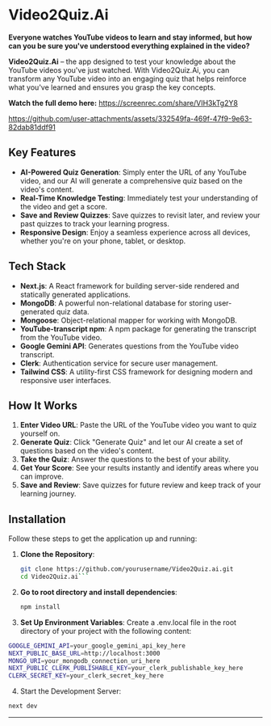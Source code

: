 # Video2Quiz.Ai

**Everyone watches YouTube videos to learn and stay informed, but how can you be sure you've understood everything explained in the video?**

**Video2Quiz.Ai** – the app designed to test your knowledge about the YouTube videos you've just watched. With Video2Quiz.Ai, you can transform any YouTube video into an engaging quiz that helps reinforce what you've learned and ensures you grasp the key concepts.

**Watch the full demo here:**  https://screenrec.com/share/VIH3kTg2Y8 


https://github.com/user-attachments/assets/332549fa-469f-47f9-9e63-82dab81ddf91


## Key Features

- **AI-Powered Quiz Generation**: Simply enter the URL of any YouTube video, and our AI will generate a comprehensive quiz based on the video's content.
- **Real-Time Knowledge Testing**: Immediately test your understanding of the video and get a score.
- **Save and Review Quizzes**: Save quizzes to revisit later, and review your past quizzes to track your learning progress.
- **Responsive Design**: Enjoy a seamless experience across all devices, whether you're on your phone, tablet, or desktop.


## Tech Stack

- **Next.js**: A React framework for building server-side rendered and statically generated applications.
- **MongoDB**: A powerful non-relational database for storing user-generated quiz data.
- **Mongoose**: Object-relational mapper for working with MongoDB.
- **YouTube-transcript npm**: A npm package for generating the transcript from the YouTube video.
- **Google Gemini API**: Generates questions from the YouTube video transcript.
- **Clerk**: Authentication service for secure user management.
- **Tailwind CSS**: A utility-first CSS framework for designing modern and responsive user interfaces.


## How It Works

1. **Enter Video URL**: Paste the URL of the YouTube video you want to quiz yourself on.
2. **Generate Quiz**: Click "Generate Quiz" and let our AI create a set of questions based on the video's content.
3. **Take the Quiz**: Answer the questions to the best of your ability.
4. **Get Your Score**: See your results instantly and identify areas where you can improve.
5. **Save and Review**: Save quizzes for future review and keep track of your learning journey.

## Installation

Follow these steps to get the application up and running:

1. **Clone the Repository**:
   ```bash
   git clone https://github.com/yourusername/Video2Quiz.ai.git
   cd Video2Quiz.ai```

2. **Go to root directory and install dependencies**:
   ```bash
   npm install

3. **Set Up Environment Variables**:
Create a .env.local file in the root directory of your project with the following content:
```bash
GOOGLE_GEMINI_API=your_google_gemini_api_key_here
NEXT_PUBLIC_BASE_URL=http://localhost:3000
MONGO_URI=your_mongodb_connection_uri_here
NEXT_PUBLIC_CLERK_PUBLISHABLE_KEY=your_clerk_publishable_key_here
CLERK_SECRET_KEY=your_clerk_secret_key_here
```

4. Start the Development Server:
 ```bash
next dev
```

---
